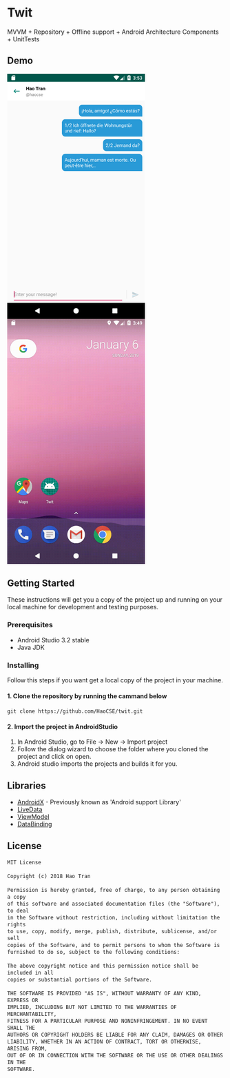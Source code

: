 # Twit
MVVM + Repository + Offline support + Android Architecture Components + UnitTests

## Demo
<img src="/screenshots/Screenshot_1546764840.png?raw=true" align= "left" width="320px">
<img src="/screenshots/demo.gif?raw=true" width="320px">

## Getting Started
These instructions will get you a copy of the project up and running on your local machine for development and testing purposes.

### Prerequisites
*   Android Studio 3.2 stable
*   Java JDK

### Installing
Follow this steps if you want get a local copy of the project in your machine.

#### 1. Clone the repository by running the cammand below	
```
git clone https://github.com/HaoCSE/twit.git
```

#### 2. Import the project in AndroidStudio
1.  In Android Studio, go to File -> New -> Import project
2.  Follow the dialog wizard to choose the folder where you cloned the project and click on open.
3.  Android studio imports the projects and builds it for you.

## Libraries
*   [AndroidX](https://developer.android.com/jetpack/androidx/) - Previously known as 'Android support Library'
*   [LiveData](https://developer.android.com/topic/libraries/architecture/livedata)
*   [ViewModel](https://developer.android.com/topic/libraries/architecture/viewmodel)
*   [DataBinding](https://developer.android.com/topic/libraries/data-binding/)

## License
```
MIT License

Copyright (c) 2018 Hao Tran

Permission is hereby granted, free of charge, to any person obtaining a copy
of this software and associated documentation files (the "Software"), to deal
in the Software without restriction, including without limitation the rights
to use, copy, modify, merge, publish, distribute, sublicense, and/or sell
copies of the Software, and to permit persons to whom the Software is
furnished to do so, subject to the following conditions:

The above copyright notice and this permission notice shall be included in all
copies or substantial portions of the Software.

THE SOFTWARE IS PROVIDED "AS IS", WITHOUT WARRANTY OF ANY KIND, EXPRESS OR
IMPLIED, INCLUDING BUT NOT LIMITED TO THE WARRANTIES OF MERCHANTABILITY,
FITNESS FOR A PARTICULAR PURPOSE AND NONINFRINGEMENT. IN NO EVENT SHALL THE
AUTHORS OR COPYRIGHT HOLDERS BE LIABLE FOR ANY CLAIM, DAMAGES OR OTHER
LIABILITY, WHETHER IN AN ACTION OF CONTRACT, TORT OR OTHERWISE, ARISING FROM,
OUT OF OR IN CONNECTION WITH THE SOFTWARE OR THE USE OR OTHER DEALINGS IN THE
SOFTWARE.
```
